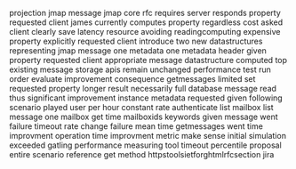 projection jmap message jmap core rfc requires server responds property requested client james currently computes property regardless cost asked client clearly save latency resource avoiding readingcomputing expensive property explicitly requested client introduce two new datastructures representing jmap message one metadata one metadata header given property requested client appropriate message datastructure computed top existing message storage apis remain unchanged performance test run order evaluate improvement consequence getmessages limited set requested property longer result necessarily full database message read thus significant improvement instance metadata requested given following scenario played user per hour constant rate authenticate list mailbox list message one mailbox get time mailboxids keywords given message went failure timeout rate change failure mean time getmessages went time improvment operation time improvment metric make sense initial simulation exceeded gatling performance measuring tool timeout percentile proposal entire scenario reference get method httpstoolsietforghtmlrfcsection jira